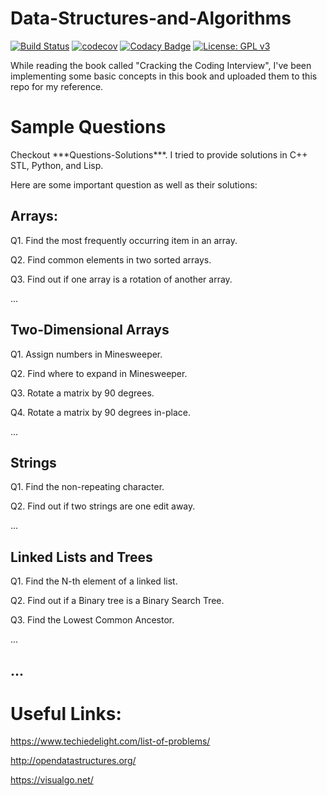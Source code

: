 # Data-Structures-and-Algorithms

[![Build Status](https://travis-ci.org/mahyaret/Data-Structures-and-Algorithms.svg?branch=master)](https://travis-ci.org/mahyaret/Data-Structures-and-Algorithms) 
[![codecov](https://codecov.io/gh/mahyaret/Data-Structures-and-Algorithms/branch/master/graph/badge.svg)](https://codecov.io/gh/mahyaret/Data-Structures-and-Algorithms)
[![Codacy Badge](https://api.codacy.com/project/badge/Grade/177cf2ec7dfe450ca11ec33c8ac0919b)](https://app.codacy.com/app/mahyar.etedal/Data-Structures-and-Algorithms?utm_source=github.com&utm_medium=referral&utm_content=mahyaret/Data-Structures-and-Algorithms&utm_campaign=Badge_Grade_Dashboard)
[![License: GPL v3](https://img.shields.io/badge/License-GPLv3-blue.svg)](https://www.gnu.org/licenses/gpl-3.0)


While reading the book called "Cracking the Coding Interview", I've been implementing some basic concepts in this book and uploaded them to this repo for my reference.

# Sample Questions
Checkout \*\*\*Questions-Solutions\*\*\*. I tried to provide solutions in C++ STL, Python, and Lisp.

Here are some important question as well as their solutions:

## Arrays:
  Q1. Find the most frequently occurring item in an array.
  
  Q2. Find common elements in two sorted arrays.
  
  Q3. Find out if one array is a rotation of another array.
  
  ...

## Two-Dimensional Arrays
  Q1. Assign numbers in Minesweeper.
  
  Q2. Find where to expand in Minesweeper.
  
  Q3. Rotate a matrix by 90 degrees.
  
  Q4. Rotate a matrix by 90 degrees in-place.
  
  ...
  
## Strings
  Q1. Find the non-repeating character.
  
  Q2. Find out if two strings are one edit away.
  
  ...

## Linked Lists and Trees
  Q1. Find the N-th element of a linked list.

  Q2. Find out if a Binary tree is a Binary Search Tree.
  
  Q3. Find the Lowest Common Ancestor.
  
  ...

## ...

# Useful Links:
https://www.techiedelight.com/list-of-problems/

http://opendatastructures.org/

https://visualgo.net/
